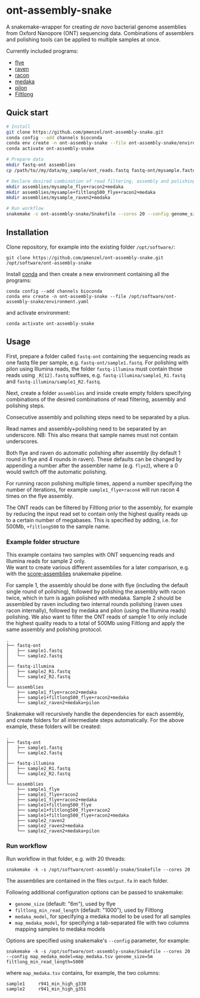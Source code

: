 # ont-assembly-snake

A snakemake-wrapper for creating *de novo* bacterial genome assemblies from Oxford Nanopore (ONT) sequencing data.
Combinations of assemblers and polishing tools can be applied to multiple samples at once.

Currently included programs:
* [flye](https://github.com/fenderglass/Flye)
* [raven](https://github.com/lbcb-sci/raven)
* [racon](https://github.com/lbcb-sci/racon)
* [medaka](https://github.com/nanoporetech/medaka)
* [pilon](https://github.com/broadinstitute/pilon/wiki)
* [Filtlong](https://github.com/rrwick/Filtlong)

## Quick start
```bash
# Install
git clone https://github.com/pmenzel/ont-assembly-snake.git
conda config --add channels bioconda
conda env create -n ont-assembly-snake --file ont-assembly-snake/environment.yaml
conda activate ont-assembly-snake

# Prepare data
mkdir fastq-ont assemblies
cp /path/to//my/data/my_sample/ont_reads.fastq fastq-ont/mysample.fastq

# Declare desired combination of read filtering, assembly and polishing
mkdir assemblies/mysample_flye+racon2+medaka
mkdir assemblies/mysample+filtlong500_flye+racon2+medaka
mkdir assemblies/mysample_raven2+medaka

# Run workflow
snakemake -s ont-assembly-snake/Snakefile --cores 20 --config genome_size=5m
```


## Installation
Clone repository, for example into the existing folder `/opt/software/`:
```
git clone https://github.com/pmenzel/ont-assembly-snake.git /opt/software/ont-assembly-snake
```
Install [conda](https://docs.conda.io/en/latest/miniconda.html) and then create a new environment containing all the programs:
```
conda config --add channels bioconda
conda env create -n ont-assembly-snake --file /opt/software/ont-assembly-snake/environment.yaml
```
and activate environment:
```
conda activate ont-assembly-snake
```

## Usage
First, prepare a folder called `fastq-ont` containing the sequencing reads as
one fastq file per sample, e.g. `fastq-ont/sample1.fastq`.
For polishing with pilon using Illumina reads, the folder `fastq-illumina` must contain
those reads using `_R[12].fastq` suffixes, e.g. `fastq-illumina/sample1_R1.fastq` and `fastq-illumina/sample1_R2.fastq`.

Next, create a folder `assemblies` and inside create empty folders specifying
combinations of the desired combinations of read filtering, assembly and polishing steps.

Consecutive assembly and polishing steps need to be separated by a plus.

Read names and assembly+polishing need to be separated by an underscore.
NB: This also means that sample names must not contain underscores.

Both flye and raven do automatic polishing after assembly (by default 1 round
in flye and 4 rounds in raven). These defaults can be changed by
appending a number after the assembler name (e.g. `flye2`), where a 0 would
switch off the automatic polishing.

For running racon polishing multiple times, append a number specifying the
number of iterations, for example `sample1_flye+racon4` will run racon 4 times
on the flye assembly.

The ONT reads can be filtered by Filtlong prior to the assembly, for example
by reducing the input read set to contain only the highest quality reads up to a certain number of megabases.
This is specified by adding, i.e. for 500Mb, `+filtlong500` to the sample name.

### Example folder structure
This example contains two samples with ONT sequencing reads and Illumina reads
for sample 2 only.  
We want to create various different assemblies for a later comparison, e.g.
with the [score-assemblies](https://github.com/pmenzel/score-assemblies)
snakemake pipeline.

For sample 1, the assembly should be done with flye (including the default single round of
polishing), followed by polishing the assembly with racon twice,
which in turn is again polished with medaka.
Sample 2 should be assembled by raven including two internal rounds polishing (raven uses racon internally),
followed by medaka and pilon (using the Illumina reads) polishing.
We also want to filter the ONT reads of sample 1 to only include the highest quality reads to a total of 500Mb
using Filtlong and apply the same assembly and polishing protocol.
```
.
├── fastq-ont
│   ├── sample1.fastq
│   └── sample2.fastq
│
├── fastq-illumina
│   ├── sample2_R1.fastq
│   └── sample2_R2.fastq
│
└── assemblies
    ├── sample1_flye+racon2+medaka
    ├── sample1+filtlong500_flye+racon2+medaka
    └── sample2_raven2+medaka+pilon
```
Snakemake will recursively handle the dependencies for each assembly, 
and create folders for all intermediate steps automatically.
For the above example, these folders will be created:
```
.
├── fastq-ont
│   ├── sample1.fastq
│   └── sample2.fastq
│
├── fastq-illumina
│   ├── sample2_R1.fastq
│   └── sample2_R2.fastq
│
└── assemblies
    ├── sample1_flye
    ├── sample1_flye+racon2
    ├── sample1_flye+racon2+medaka
    ├── sample1+filtlong500_flye
    ├── sample1+filtlong500_flye+racon2
    ├── sample1+filtlong500_flye+racon2+medaka
    ├── sample2_raven2
    ├── sample2_raven2+medaka
    └── sample2_raven2+medaka+pilon
```

### Run workflow

Run workflow in that folder, e.g. with 20 threads:
```
snakemake -k -s /opt/software/ont-assembly-snake/Snakefile --cores 20
```

The assemblies are contained in the files `output.fa` in each folder.

Following additional configuration options can be passed to snakemake:

* `genome_size` (default: "6m"), used by flye
* `filtlong_min_read_length` (default: "1000"), used by Filtlong
* `medaka_model`, for specifying a medaka model to be used for all samples
* `map_medaka_model`, for specifying a tab-separated file with two columns mapping samples to medaka models

Options are specified using snakemake's `--config` parameter, for example:

```
snakemake -k -s /opt/software/ont-assembly-snake/Snakefile --cores 20 --config map_medaka_model=map_medaka.tsv genome_size=5m filtlong_min_read_length=5000
```
where `map_medaka.tsv` contains, for example, the two columns:
```
sample1     r941_min_high_g330
sample2     r941_min_high_g351
```

